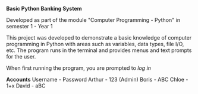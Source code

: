 ****Basic Python Banking System****

Developed as part of the module "Computer Programming - Python" in semester 1 - Year 1

This project was developed to demonstrate a basic knowledge of computer programming in Python with areas such as variables, data types, file I/O, etc.
The program runs in the terminal and provides menus and text prompts for the user.

When first running the program, you are prompted to *log in*

**Accounts**
Username - Password
Arthur - 123 (Admin)
Boris - ABC
Chloe - 1+x
David - aBC
